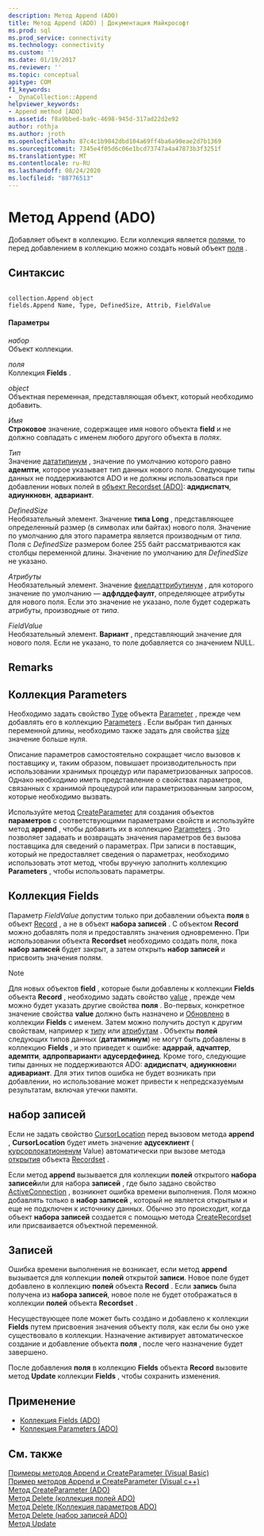 ```yaml
---
description: Метод Append (ADO)
title: Метод Append (ADO) | Документация Майкрософт
ms.prod: sql
ms.prod_service: connectivity
ms.technology: connectivity
ms.custom: ''
ms.date: 01/19/2017
ms.reviewer: ''
ms.topic: conceptual
apitype: COM
f1_keywords:
- _DynaCollection::Append
helpviewer_keywords:
- Append method [ADO]
ms.assetid: f8a9bbed-ba9c-4698-945d-317ad22d2e92
author: rothja
ms.author: jroth
ms.openlocfilehash: 87c4c1b9842dbd104a69ff4ba6a90eae2d7b1369
ms.sourcegitcommit: 7345e4f05d6c06e1bcd73747a4a47873b3f3251f
ms.translationtype: MT
ms.contentlocale: ru-RU
ms.lasthandoff: 08/24/2020
ms.locfileid: "88776513"
---
```

# <a name="append-method-ado"></a>Метод Append (ADO)
Добавляет объект в коллекцию. Если коллекция является [полями](./fields-collection-ado.md), то перед добавлением в коллекцию можно создать новый объект [поля](./field-object.md) .  
  
## <a name="syntax"></a>Синтаксис  
  
```  
  
collection.Append object  
fields.Append Name, Type, DefinedSize, Attrib, FieldValue  
```  
  
#### <a name="parameters"></a>Параметры  
 *набор*  
 Объект коллекции.  
  
 *поля*  
 Коллекция **Fields** .  
  
 *object*  
 Объектная переменная, представляющая объект, который необходимо добавить.  
  
 *Имя*  
 **Строковое** значение, содержащее имя нового объекта **field** и не должно совпадать с именем любого другого объекта в *полях*.  
  
 *Тип*  
 Значение [дататипинум](./datatypeenum.md) , значение по умолчанию которого равно **адемпти**, которое указывает тип данных нового поля. Следующие типы данных не поддерживаются ADO и не должны использоваться при добавлении новых полей в [объект Recordset (ADO)](./recordset-object-ado.md): **адидиспатч**, **адиункновн**, **адвариант**.  
  
 *DefinedSize*  
 Необязательный элемент. Значение **типа Long** , представляющее определенный размер (в символах или байтах) нового поля. Значение по умолчанию для этого параметра является производным от *типа*. Поля с *DefinedSize* размером более 255 байт рассматриваются как столбцы переменной длины. Значение по умолчанию для *DefinedSize* не указано.  
  
 *Атрибуты*  
 Необязательный элемент. Значение [фиелдаттрибутинум](./fieldattributeenum.md) , для которого значение по умолчанию — **адфлддефаулт**, определяющее атрибуты для нового поля. Если это значение не указано, поле будет содержать атрибуты, производные от *типа*.  
  
 *FieldValue*  
 Необязательный элемент. **Вариант** , представляющий значение для нового поля. Если не указано, то поле добавляется со значением NULL.  
  
## <a name="remarks"></a>Remarks  
  
## <a name="parameters-collection"></a>Коллекция Parameters  
 Необходимо задать свойство [Type](./type-property-ado.md) объекта [Parameter](./parameter-object.md) , прежде чем добавлять его в коллекцию [Parameters](./parameters-collection-ado.md) . Если выбран тип данных переменной длины, необходимо также задать для свойства [size](./size-property-ado-parameter.md) значение больше нуля.  
  
 Описание параметров самостоятельно сокращает число вызовов к поставщику и, таким образом, повышает производительность при использовании хранимых процедур или параметризованных запросов. Однако необходимо иметь представление о свойствах параметров, связанных с хранимой процедурой или параметризованным запросом, которые необходимо вызвать.  
  
 Используйте метод [CreateParameter](./createparameter-method-ado.md) для создания объектов **параметров** с соответствующими параметрами свойств и используйте метод **append** , чтобы добавить их в коллекцию [Parameters](./parameters-collection-ado.md) . Это позволяет задавать и возвращать значения параметров без вызова поставщика для сведений о параметрах. При записи в поставщик, который не предоставляет сведения о параметрах, необходимо использовать этот метод, чтобы вручную заполнить коллекцию **Parameters** , чтобы использовать параметры.  
  
## <a name="fields-collection"></a>Коллекция Fields  
 Параметр *FieldValue* допустим только при добавлении объекта **поля** в объект [Record](./record-object-ado.md) , а не в объект **набора записей** . С объектом **Record** можно добавлять поля и предоставлять значения одновременно. При использовании объекта **Recordset** необходимо создать поля, пока **набор записей** будет закрыт, а затем открыть **набор записей** и присвоить значения полям.  
  
> [!NOTE]
>  Для новых объектов **field** , которые были добавлены к коллекции **Fields** объекта **Record** , необходимо задать свойство [value](./value-property-ado.md) , прежде чем можно будет указать другие свойства **поля** . Во-первых, конкретное значение свойства **value** должно быть назначено и [Обновлено](./update-method.md) в коллекции **Fields** с именем. Затем можно получить доступ к другим свойствам, например к [типу](./type-property-ado.md) или [атрибутам](./attributes-property-ado.md) . Объекты **полей** следующих типов данных (**дататипинум**) не могут быть добавлены в коллекцию **Fields** , и это приведет к ошибке: **адаррай**, **адчаптер**, **адемпти**, **адпропвариант**и **адусердефинед**. Кроме того, следующие типы данных не поддерживаются ADO: **адидиспатч**, **адиункновн**и **адивариант**. Для этих типов ошибка не будет возникать при добавлении, но использование может привести к непредсказуемым результатам, включая утечки памяти.  
  
## <a name="recordset"></a>набор записей  
 Если не задать свойство [CursorLocation](./cursorlocation-property-ado.md) перед вызовом метода **append** , **CursorLocation** будет иметь значение **адусеклиент** ( [курсорлокатионенум](./cursorlocationenum.md) Value) автоматически при вызове метода [открытия](./open-method-ado-recordset.md) объекта [Recordset](./recordset-object-ado.md) .  
  
 Если метод **append** вызывается для коллекции **полей** открытого **набора записей**или для набора **записей** , где было задано свойство [ActiveConnection](./activeconnection-property-ado.md) , возникнет ошибка времени выполнения. Поля можно добавлять только в **набор записей** , который не является открытым и еще не подключен к источнику данных. Обычно это происходит, когда объект **набора записей** создается с помощью метода [CreateRecordset](../rds-api/createrecordset-method-rds.md) или присваивается объектной переменной.  
  
## <a name="record"></a>Записей  
 Ошибка времени выполнения не возникает, если метод **append** вызывается для коллекции **полей** открытой **записи**. Новое поле будет добавлено в коллекцию **полей** объекта **Record** . Если **запись** была получена из **набора записей**, новое поле не будет отображаться в коллекции **полей** объекта **Recordset** .  
  
 Несуществующее поле может быть создано и добавлено к коллекции **Fields** путем присвоения значения объекту поля, как если бы оно уже существовало в коллекции. Назначение активирует автоматическое создание и добавление объекта **поля** , после чего назначение будет завершено.  
  
 После добавления **поля** в коллекцию **Fields** объекта **Record** вызовите метод **Update** коллекции **Fields** , чтобы сохранить изменения.  
  
## <a name="applies-to"></a>Применение  
  
- [Коллекция Fields (ADO)](./fields-collection-ado.md)  
- [Коллекция Parameters (ADO)](./parameters-collection-ado.md)  
  
## <a name="see-also"></a>См. также  
 [Примеры методов Append и CreateParameter (Visual Basic)](./append-and-createparameter-methods-example-vb.md)   
 [Пример методов Append и CreateParameter (Visual c++)](./append-and-createparameter-methods-example-vc.md)   
 [Метод CreateParameter (ADO)](./createparameter-method-ado.md)   
 [Метод Delete (коллекция полей ADO)](./delete-method-ado-fields-collection.md)   
 [Метод Delete (Коллекция параметров ADO)](./delete-method-ado-parameters-collection.md)   
 [Метод Delete (набор записей ADO)](./delete-method-ado-recordset.md)   
 [Метод Update](./update-method.md)
